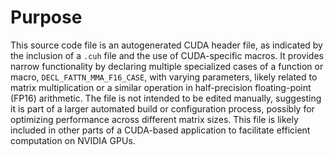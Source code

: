 # Purpose
This source code file is an autogenerated CUDA header file, as indicated by the inclusion of a `.cuh` file and the use of CUDA-specific macros. It provides narrow functionality by declaring multiple specialized cases of a function or macro, `DECL_FATTN_MMA_F16_CASE`, with varying parameters, likely related to matrix multiplication or a similar operation in half-precision floating-point (FP16) arithmetic. The file is not intended to be edited manually, suggesting it is part of a larger automated build or configuration process, possibly for optimizing performance across different matrix sizes. This file is likely included in other parts of a CUDA-based application to facilitate efficient computation on NVIDIA GPUs.
